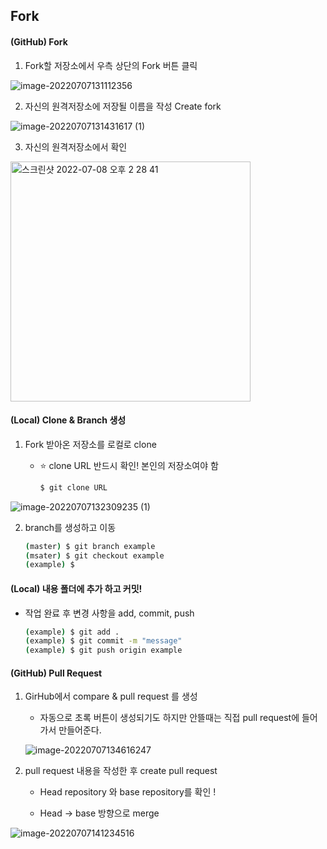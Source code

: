 ## Fork

#### (GitHub) Fork

1. Fork할 저장소에서 우측 상단의 Fork 버튼 클릭

![image-20220707131112356](https://user-images.githubusercontent.com/108647801/177930108-6d32312f-d71c-41d7-9b14-2d05b40adbcc.png)

2. 자신의 원격저장소에 저장될 이름을 작성 Create fork

![image-20220707131431617 (1)](https://user-images.githubusercontent.com/108647801/177930113-c75b2999-199b-4ca1-b0e2-b925a0a95f2e.png)


3. 자신의 원격저장소에서 확인

 <img width="384" alt="스크린샷 2022-07-08 오후 2 28 41" src="https://user-images.githubusercontent.com/108647801/177930126-b27a7730-120d-4670-8a0f-cb48b9a5591e.png">

#### (Local) Clone & Branch 생성

1. Fork 받아온 저장소를 로컬로 clone 

   - ⭐️ clone URL 반드시 확인! 본인의 저장소여야 함

     ```bash
     $ git clone URL
     ```

     

![image-20220707132309235 (1)](https://user-images.githubusercontent.com/108647801/177930155-b3391ef7-eb86-45a0-bbfd-14457c09a4e8.png)

2. branch를 생성하고 이동

   ```bash
   (master) $ git branch example
   (msater) $ git checkout example
   (example) $
   ```

   

   

#### (Local) 내용 폴더에 추가 하고 커밋!

- 작업 완료 후 변경 사항을 add, commit, push 

  ```bash
  (example) $ git add .
  (example) $ git commit -m "message"
  (example) $ git push origin example 
  ```

  

#### (GitHub) Pull Request

1. GirHub에서 compare & pull request 를 생성

   - 자동으로 초록 버튼이 생성되기도 하지만 안뜰때는 직접 pull request에 들어가서 만들어준다.

   ![image-20220707134616247](https://user-images.githubusercontent.com/108647801/177930187-82bf1aec-e92b-4d4f-ba02-6b55028aa31b.png)

2. pull request 내용을 작성한 후 create pull request

   - Head repository 와 base repository를 확인 !

   - Head → base 방향으로 merge 

  ![image-20220707141234516](https://user-images.githubusercontent.com/108647801/177930203-4b3cb23a-506a-4e3c-9e92-a81a356a07a6.png)
